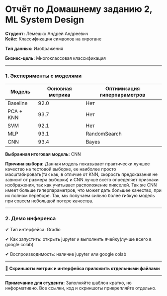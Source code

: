 # Отчёт по Домашнему заданию 2, ML System Design


**Студент:** Лемешко Андрей Андреевич  
**Кейс:** Классификация символов на хирогане

**Тип данных:** Изображения

**Бизнес-цель:** Многоклассовая классификация

---


### **1. Эксперименты с моделями**

| Модель | Основная метрика | Оптимизация гиперпараметров |
| --- | --- | --- |
| Baseline | 92.0 | Нет |
| PCA + KNN | 93.7 | Нет |
| SVM | 92.1 | Нет |
| MLP | 93.1 | RandomSearch |
| CNN | 93.4 | Bayes |

**Выбранная итоговая модель:** CNN

**Причина выбора:** Данная модель показывает практически лучшее качество на тестовой выборке, ее наиболее просто масштабировать(так как, в отличие от KNN, скорость предсказания не зависит от размера выборки) и CNN лучше всего определяет признаки изображения, так как учитывает расположение пикселей. Так же CNN имеет больше гиперпараметров, что может дать большее качество, при их полном переборе. Так, мы получаем сильно более гибкую модель при совсем небольшой потере качества.

---

### **2. Демо инференса**

✔ Тип интерфейса: Gradio

✔ Как запустить: открыть jupyter и выполнить ячейку(лучше всего в google colab)

✔ Воспроизводимость: наличие jupyter или google colab

---

📎 **Скриншоты метрик и интерфейса приложить отдельными файлами**

---

**Примечание для студента:** Заполняйте шаблон кратко, но информативно. Все ссылки, код и скриншоты прикрепляйте отдельно.